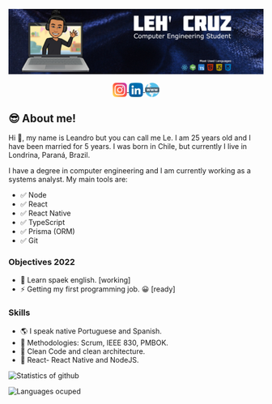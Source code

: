 ![BANNER](./banner-english.jpg)

<p align="center"> 
  <a href="https://www.instagram.com/leh_gcruz/" target="blank">
    <img align="center" src="./instagram.png" alt="Instagram" height="28px" width="28px" />
  </a>
  <a href="https://www.linkedin.com/in/leandrogcruzp/" target="blank">
    <img align="center" src="./linkedin.png" alt="Linkedin" height="28px" width="28px" />
  </a>
  <a href="https://leh.vercel.app/" target="blank">
    <img align="center" src="./www.png" alt="PortFolio" height="28px" width="28px" />
  </a>
</p>

## 😎 About me!

Hi 👋, my name is Leandro but you can call me Le. I am 25 years old and I have been married for 5 years. I was born in Chile, but currently I live in Londrina, Paraná, Brazil.

I have a degree in computer engineering and I am currently working as a systems analyst. My main tools are:

+ ✅ Node
+ ✅ React
+ ✅ React Native
+ ✅ TypeScript
+ ✅ Prisma (ORM)
+ ✅ Git

### Objectives 2022

+ 🥅 Learn spaek english. [working]
+ ⚡ Getting my first programming job. 😀 [ready]

### Skills
+ 🌎 I speak native Portuguese and Spanish.
+ 📰 Methodologies: Scrum, IEEE 830, PMBOK.
+ 📰 Clean Code and clean architecture.
+ 📰 React- React Native and NodeJS.

![Statistics of github](https://github-readme-stats.vercel.app/api?username=LeandroGCruzP&show_icons=true&theme=dark)

![Languages ocuped](https://github-readme-stats.vercel.app/api/top-langs/?username=LeandroGCruzP&theme=dark&layout=compact&card_width=445)



